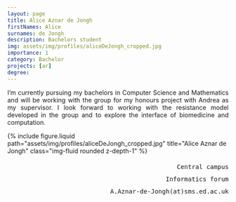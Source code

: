 ```yaml
---
layout: page
title: Alice Aznar de Jongh
firstNames: Alice
surnames: de Jongh
description: Bachelors student
img: assets/img/profiles/aliceDeJongh_cropped.jpg
importance: 1
category: Bachelor
projects: [ar]
degree: 
---
```


<div class="row">
  <div class="col-sm mt-3 mt-md-0">
    <p style="text-align: justify">
      I’m currently pursuing my bachelors in Computer Science and Mathematics and will be working with the group for my honours project with Andrea as my supervisor. I look forward to working with the resistance model developed in the group and to explore the interface of biomedicine and computation.
    </p>
  </div>
  <div class="col-sm mt-3 mt-md-0">
    <div class="row">
      {% 
        include figure.liquid 
        path="assets/img/profiles/aliceDeJongh_cropped.jpg" 
        title="Alice Aznar de Jongh" 
        class="img-fluid rounded z-depth-1" 
      %}
    </div>
    <div class="d-flex flex-row justify-content-end">
      <p style="text-align:right; font-family:monospace; line-height:200%">
      Central campus <br>
      Informatics forum <br>
      A.Aznar-de-Jongh(at)sms.ed.ac.uk </p>
    </div>
  </div>
</div>
